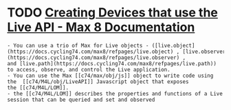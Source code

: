 # TODO [Creating Devices that use the Live API - Max 8 Documentation](https://docs.cycling74.com/legacy/max8/vignettes/live_api)
	- You can use a trio of Max for Live objects - ([live.object](https://docs.cycling74.com/max8/refpages/live.object) , [live.observer](https://docs.cycling74.com/max8/refpages/live.observer) , and [live.path](https://docs.cycling74.com/max8/refpages/live.path)) to access, observe, and control the Live application.
	- You can use the Max [[c74/max/obj/js]] object to write code using the  [[c74/M4L/obj/LiveAPI]] Javascript object that exposes the [[c74/M4L/LOM]].
	- the [[c74/M4L/LOM]] describes the properties and functions of a Live session that can be queried and set and observed